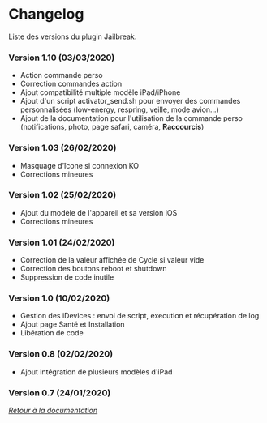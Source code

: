 # Changelog

Liste des versions du plugin Jailbreak.

### Version 1.10 (03/03/2020)
* Action commande perso
* Correction commandes action
* Ajout compatibilité multiple modèle iPad/iPhone
* Ajout d'un script activator_send.sh pour envoyer des commandes personnalisées (low-energy, respring, veille, mode avion...)
* Ajout de la documentation pour l'utilisation de la commande perso (notifications, photo, page safari, caméra, **Raccourcis**)

### Version 1.03 (26/02/2020)
* Masquage d'îcone si connexion KO
* Corrections mineures

### Version 1.02 (25/02/2020)
* Ajout du modèle de l'appareil et sa version iOS
* Corrections mineures

### Version 1.01 (24/02/2020)
* Correction de la valeur affichée de Cycle si valeur vide
* Correction des boutons reboot et shutdown
* Suppression de code inutile

### Version 1.0 (10/02/2020)
* Gestion des iDevices : envoi de script, execution et récupération de log
* Ajout page Santé et Installation
* Libération de code

### Version 0.8 (02/02/2020)
* Ajout intégration de plusieurs modèles d'iPad

### Version 0.7 (24/01/2020)


*[Retour à la documentation](index.md)*
